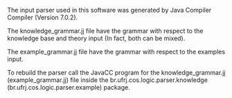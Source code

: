 The input parser used in this software was generated by Java Compiler Compiler (Version 7.0.2).

The knowledge_grammar.jj file have the grammar with respect to the knowledge base and theory input
(In fact, both can be mixed).

The example_grammar.jj file have the grammar with respect to the examples input.

To rebuild the parser call the JavaCC program for the knowledge_grammar.jj (example_grammar.jj) file inside the 
br.ufrj.cos.logic.parser.knowledge (br.ufrj.cos.logic.parser.example) package.
